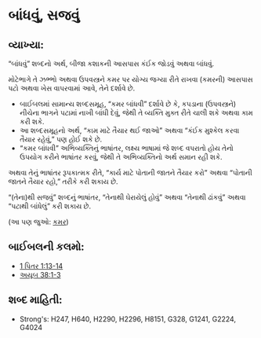 # બાંધવું, સજવું 

## વ્યાખ્યા: 

“બાંધવું” શબ્દનો અર્થ, બીજા કશાકની આસપાસ કંઈક જોડવું અથવા બાંધવું.

મોટેભાગે તે ઝભ્ભો અથવા ઉપવસ્ત્રને કમર પર યોગ્ય જગ્યા રીતે રાખવા (કમરની) આસપાસ પટો અથવા ખેસ વાપરવામાં આવે, તેને દર્શાવે છે.

* બાઈબલમાં સામાન્ય શબ્દસમૂહ, “કમર બાંધવી” દર્શાવે છે કે, કપડાના (ઉપવસ્ત્રને) નીચેના ભાગને પટામાં નાખી બાંધી દેવું, જેથી તે વ્યક્તિ મુક્ત રીતે ચાલી શકે અથવા કામ કરી શકે.
* આ શબ્દસમૂહનો અર્થ, “કામ માટે તૈયાર થઈ જાઓ” અથવા “કંઈક મુશ્કેલ કરવા તૈયાર રહેવું,” પણ હોઈ શકે છે.
* “કમર બાંધવી” અભિવ્યક્તિનું ભાષાંતર, લક્ષ્ય ભાષામાં જે શબ્દ વપરાતો હોય તેનો ઉપયોગ કરીને ભાષાંતર કરવું, જેથી તે અભિવ્યક્તિનો અર્થ સમાન રહી શકે.

અથવા તેનું ભાષાંતર રૂપકાત્મક રીતે, “કાર્ય માટે પોતાની જાતને તૈયાર કરો” અથવા “પોતાની જાતને તૈયાર રહો,” તરીકે કરી શકાય છે.

“(તેના)થી સજવું” શબ્દનું ભાષાંતર, “તેનાથી ઘેરાયેલું હોવું” અથવા “તેનાથી ઢાંકવું” અથવા “પટાથી બાંધેલું” કરી શકાય છે.

(આ પણ જુઓ: [કમર](../other/loins.md))

## બાઈબલની કલમો: 

* [1 પિતર 1:13-14](rc://gu/tn/help/1pe/01/13)
* [અયૂબ 38:1-3](rc://gu/tn/help/job/38/01)

## શબ્દ માહિતી: 

* Strong's: H247, H640, H2290, H2296, H8151, G328, G1241, G2224, G4024
